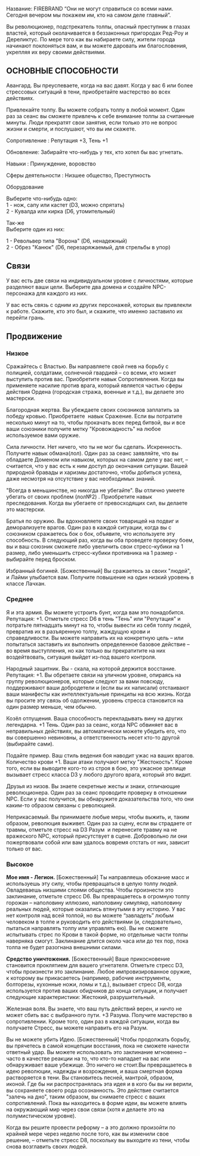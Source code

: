 Название: FIREBRAND
“Они не могут справиться со всеми нами.  Сегодня вечером мы покажем им, кто на самом деле главный”.  
  
Вы революционер, подстрекатель толпы, опасный преступник в глазах властей, который околачивается в беззаконных пригородах Ред-Роу и Дереликтус. По мере того как вы набираете силу, жители города начинают поклоняться вам, и вы можете даровать им благословения, укрепляя их веру своими действиями.  
  
## ОСНОВНЫЕ СПОСОБНОСТИ

Авангард. Вы преуспеваете, когда на вас давят. Когда у вас 6 или более стрессовых ситуаций в тени, приобретайте мастерство во всех действиях.

Привлекайте толпу. Вы можете собрать толпу в любой момент. Один раз за сеанс вы сможете привлечь к себе внимание толпы за считанные минуты. Люди прекратят свои занятия, если только это не вопрос жизни и смерти, и послушают, что вы им скажете.  
  
Сопротивление : Репутация +3, Тень +1

Обновление: Забирайте что-нибудь у тех, кто хотел бы вас угнетать.

Навыки : Принуждение, воровство

Сферы деятельности : Низшее общество, Преступность

Оборудование  
  
Выберите что-нибудь одно:  
1 - нож, сапу или кастет (D3, можно спрятать)  
2 - Кувалда или кирка (D6, утомительный)  
  
Так-же  
Выберите один из них:  
  
1 - Револьвер типа "Ворона" (D6, ненадежный)  
2 - Обрез "Канюк" (D6, перезаряжаемый, для стрельбы в упор)  
  
## Связи

У вас есть две связи на индивидуальном уровне с личностями, которые разделяют ваши цели. Выберите два домена и создайте NPC-персонажа для каждого из них.

У вас есть связь с одним из других персонажей, которых вы привлекли к работе. Скажите, кто это был, и скажите, что именно заставило их перейти грань.  
  
## Продвижение

### Низкое

Сражайтесь с Властью. Вы направляете свой гнев на борьбу с полицией, солдатами, солнечной гвардией – со всеми, кто может выступить против вас. Приобретите навык Сопротивления. Когда вы применяете насилие против врага, который является частью сферы действия Ордена (городская стража, военные и т.д.), вы делаете это мастерски.  
  
Благородная жертва. Вы убеждаете своих союзников заплатить за победу кровью. Приобретаете  навык Сражение. Если вы потратите несколько минут на то, чтобы прокачать всех перед битвой, вы и все ваши союзники получите метку "Кровожадность" на любое используемое вами оружие.  
  
Сила личности. Нет ничего, что ты не мог бы сделать. Искренность. Получите навык обмана(лол). Один раз за сеанс заявляйте, что вы обладаете Доменом или навыком, которых на самом деле у вас нет, – считается, что у вас есть к ним доступ до окончания ситуации. Вашей природной бравады и харизмы достаточно, чтобы добиться успеха, даже несмотря на отсутствие у вас необходимых знаний.  
  
"Всегда в меньшинстве, но никогда не убегайте". Вы отлично умеете убегать от своих проблем (лол№2) . Приобретите навык преследования. Когда вы убегаете от превосходящих сил, вы делаете это мастерски.  
  
Братья по оружию. Вы вдохновляете своих товарищей на подвиг и деморализуете врагов. Один раз в каждой ситуации, когда вы с союзником сражаетесь бок о бок, объявите, что используете эту способность. В следующий раз, когда вы оба проведете проверку боем, вы и ваш союзник сможете либо увеличить свои стресс–кубики на 1 размер, либо уменьшить стресс-кубики противника на 1 размер - выбирайте перед броском.  
  
Избранный богиней. [Божественный] Вы сражаетесь за своих "людей", и Лайми улыбается вам. Получите повышение на один низкий уровень в классе Лачхан.  
  
### Среднее

Я и эта армия. Вы можете устроить бунт, когда вам это понадобится. Репутация: +1. Отметьте стресс D6 в тень "Тень" или "Репутация" и потратьте пятнадцать минут на то, чтобы вывести из себя толпу людей, превратив их в разъяренную толпу, жаждущую крови и справедливости. Вы можете направить их на конкретную цель – или попытаться заставить их выполнить определенное базовое действие – во время выступления, но как только вы прекратитите на них воздейтвовать, ситуация выйдет из-под вашего контроля. 
  
Народный защитник. Вы - скала, на которой держится восстание. Репутация: +1. Вы обретаете связи на уличном уровне, опираясь на группу революционеров, которые следуют за вами повсюду, поддерживают ваши добродетели и (если вы их написали) отстаивают ваши манифесты как интеллектуальные принципы на всю жизнь. Когда вы просите эту связь об одолжении, уровень стресса становится на один размер меньше, чем обычно.  
  
Козёл отпущения. Ваша способность перекладывать вину на других легендарна. +1 Тень. Один раз за сеанс, когда NPC обвиняет вас в неправильных действиях, вы автоматически можете убедить его, что вы совершенно невиновны, а ответственность несет кто-то другой (выбирайте сами).  
  
Подайте пример. Ваш стиль ведения боя наводит ужас на ваших врагов. Количество крови +1. Ваши атаки получают метку "Жестокость". Кроме того, если вы выводите кого-то из строя в бою, это ужасное зрелище вызывает стресс класса D3 у любого другого врага, который это видит.  
  
Друзья из низов. Вы знаете секретные жесты и знаки, отличающие революционера. Один раз за сеанс проводите проверку в отношении NPC. Если у вас получится, вы обнаружите доказательства того, что они каким-то образом связаны с революцией.  
  
Неприкасаемый. Вы принимаете любые меры, чтобы выжить, и, таким образом, революция выживет. Один раз за сцену, если вы страдаете от травмы, отметьте стресс на D3 Разум  и перенесите травму на не вражеского NPC, который присутствует в сцене. Добровольно ли они пожертвовали собой или вам удалось вовремя отстать от них, зависит только от вас.  
  
### Высокое

**Мое имя - Легион.** [Божественный] Ты направляешь обожание масс и используешь эту силу, чтобы превращаться в целую толпу людей. Овладеваешь низшими слоями общества. Чтобы произнести это заклинание, отметьте стресс D6. Вы превращаетесь в огромную толпу горожан – наполовину иллюзию, наполовину симулякр, наполовину реальных людей, которые оказались втянутыми в эту историю. У вас нет контроля над всей толпой, но вы можете “завладеть” любым человеком в толпе и руководить его действиями (и, следовательно, пытаться направлять толпу или управлять ею). Вы не сможете испытывать стрес по Крови в такой форме, но отдельные части толпы наверняка смогут. Заклинание длится около часа или до тех пор, пока толпа не будет разогнана внешними силами.  
  
**Средство уничтожения.** [Божественный] Ваше прикосновение становится проклятием для вашего угнетателя. Отметьте стресс D3, чтобы произнести это заклинание. Любое импровизированное оружие, к которому вы прикасаетесь (например, рабочие инструменты, болторезы, кухонные ножи, ломы и т.д.), вызывает стресс D8, когда используется против ваших обидчиков до конца ситуации, и получает следующие характеристики: Жестокий, разрушительный.  
  
Железная воля. Вы знаете, что ваш путь действий верен, и ничто не может сбить вас с выбранного пути. +3 Разума. Получите мастерство в сопротивлении. Кроме того, один раз в каждой ситуации, когда вы получаете Стресс, вы можете направить его на Разум.  
  
Вы не можете убить Идею. [Божественный] Чтобы продолжать борьбу, вы прячетесь в самой концепции восстания, пока не сможете нанести ответный удар. Вы можете использовать это заклинание мгновенно – часто в качестве реакции на то, что кто-то нападает на вас или обнаруживает ваше убежище. Это ничего не стоит.Вы превращаетесь в идею революции, надежды и возрождения, и ваша смертная форма растворяется в тени. Вы становитесь песней, мантрой, образом, иконой. Где бы ни распространялась эта идея и в кого бы вы ни верили, вы сохраняете своего рода осознанность. Это действие считается "залечь на дно", таким образом, вы снимаете стресс с ваших сопротивлений. Пока вы находитесь в форме идеи, вы можете влиять на окружающий мир через свои связи (хотя и делаете это на полумистическом уровне).

Когда вы решите провести реформу – а это должно произойти по крайней мере через неделю после того, как вы изменили свое решение, – отметьте стресс D8, поскольку вы выходите из тени, чтобы снова возглавить своих людей.